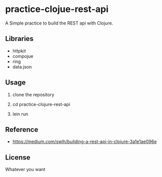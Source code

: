 # practice-clojue-rest-api

A Simple practice to build the REST api with Clojure.

## Libraries

- httpkit
- compojue
- ring
- data.json

## Usage

1. clone the repository

2. cd practice-clojure-rest-api

3. lein run

## Reference

- https://medium.com/swlh/building-a-rest-api-in-clojure-3a1e1ae096e

## License

Whatever you want